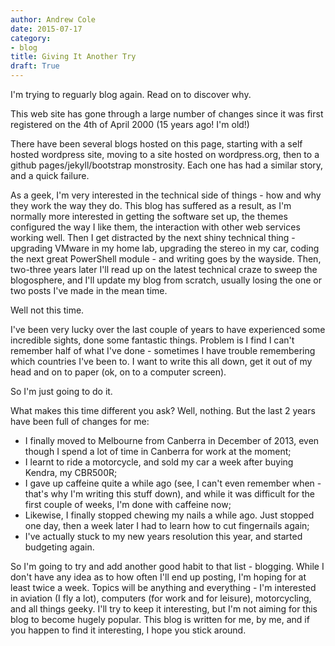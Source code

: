 ```yaml
---
author: Andrew Cole
date: 2015-07-17
category:
- blog
title: Giving It Another Try
draft: True
---
```


I'm trying to reguarly blog again. Read on to discover why.  

This web site has gone through a large number of changes since it was first registered on the 4th of April 2000 (15 years ago! I'm old!)

There have been several blogs hosted on this page, starting with a self hosted wordpress site, moving to a site hosted on wordpress.org, then to a github pages/jekyll/bootstrap monstrosity. Each one has had a similar story, and a quick failure.

As a geek, I'm very interested in the technical side of things - how and why they work the way they do. This blog has suffered as a result, as I'm normally more interested in getting the software set up, the themes configured the way I like them, the interaction with other web services working well. Then I get distracted by the next shiny technical thing - upgrading VMware in my home lab, upgrading the stereo in my car, coding the next great PowerShell module - and writing goes by the wayside. Then, two-three years later I'll read up on the latest technical craze to sweep the blogosphere, and I'll update my blog from scratch, usually losing the one or two posts I've made in the mean time.

Well not this time.

I've been very lucky over the last couple of years to have experienced some incredible sights, done some fantastic things. Problem is I find I can't remember half of what I've done - sometimes I have trouble remembering which countries I've been to. I want to write this all down, get it out of my head and on to paper (ok, on to a computer screen).

So I'm just going to do it.

What makes this time different you ask? Well, nothing. But the last 2 years have been full of changes for me:

- I finally moved to Melbourne from Canberra in December of 2013, even though I spend a lot of time in Canberra for work at the moment;
- I learnt to ride a motorcycle, and sold my car a week after buying Kendra, my CBR500R;
- I gave up caffeine quite a while ago (see, I can't even remember when - that's why I'm writing this stuff down), and while it was difficult for the first couple of weeks, I'm done with caffeine now;
- Likewise, I finally stopped chewing my nails a while ago. Just stopped one day, then a week later I had to learn how to cut fingernails again;
- I've actually stuck to my new years resolution this year, and started budgeting again.

So I'm going to try and add another good habit to that list - blogging. While I don't have any idea as to how often I'll end up posting, I'm hoping for at least twice a week. Topics will be anything and everything - I'm interested in aviation (I fly a lot), computers (for work and for leisure), motorcycling, and all things geeky. I'll try to keep it interesting, but I'm not aiming for this blog to become hugely popular. This blog is written for me, by me, and if you happen to find it interesting, I hope you stick around.